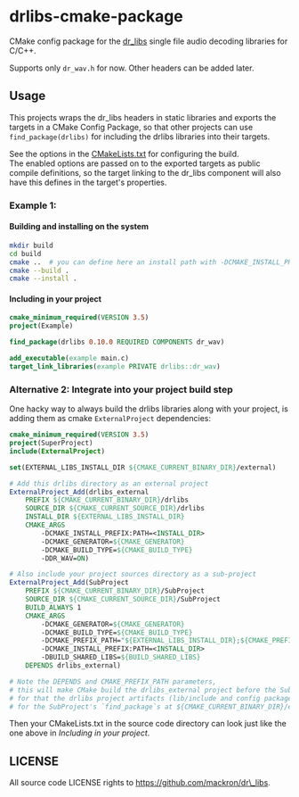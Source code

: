 # drlibs-cmake-package

CMake config package for the [dr\_libs](https://github.com/mackron/dr_libs) single file audio decoding libraries for C/C++.

Supports only `dr_wav.h` for now. Other headers can be added later.

## Usage

This projects wraps the dr\_libs headers in static libraries and exports the targets in a CMake Config Package,
so that other projects can use `find_package(drlibs)` for including the drlibs libraries into their targets.

See the options in the [CMakeLists.txt](CMakeLists.txt) for configuring the build.   
The enabled options are passed on to the exported targets as public compile definitions, so the target linking to
the dr\_libs component will also have this defines in the target's properties.

### Example 1:

#### Building and installing on the system

```sh
mkdir build
cd build
cmake ..  # you can define here an install path with -DCMAKE_INSTALL_PREFIX=<path>
cmake --build .
cmake --install .
```

#### Including in your project

```cmake
cmake_minimum_required(VERSION 3.5)
project(Example)

find_package(drlibs 0.10.0 REQUIRED COMPONENTS dr_wav)

add_executable(example main.c)
target_link_libraries(example PRIVATE drlibs::dr_wav)
```

### Alternative 2: Integrate into your project build step

One hacky way to always build the drlibs libraries along with your project, is adding them as cmake `ExternalProject` dependencies:

```cmake
cmake_minimum_required(VERSION 3.5)
project(SuperProject)
include(ExternalProject)

set(EXTERNAL_LIBS_INSTALL_DIR ${CMAKE_CURRENT_BINARY_DIR}/external)

# Add this drlibs directory as an external project
ExternalProject_Add(drlibs_external
    PREFIX ${CMAKE_CURRENT_BINARY_DIR}/drlibs
    SOURCE_DIR ${CMAKE_CURRENT_SOURCE_DIR}/drlibs
    INSTALL_DIR ${EXTERNAL_LIBS_INSTALL_DIR}
    CMAKE_ARGS
        -DCMAKE_INSTALL_PREFIX:PATH=<INSTALL_DIR>
        -DCMAKE_GENERATOR=${CMAKE_GENERATOR}
        -DCMAKE_BUILD_TYPE=${CMAKE_BUILD_TYPE}
        -DDR_WAV=ON)

# Also include your project sources directory as a sub-project
ExternalProject_Add(SubProject
    PREFIX ${CMAKE_CURRENT_BINARY_DIR}/SubProject
    SOURCE_DIR ${CMAKE_CURRENT_SOURCE_DIR}/SubProject
    BUILD_ALWAYS 1
    CMAKE_ARGS
        -DCMAKE_GENERATOR=${CMAKE_GENERATOR}
        -DCMAKE_BUILD_TYPE=${CMAKE_BUILD_TYPE}
        -DCMAKE_PREFIX_PATH="${EXTERNAL_LIBS_INSTALL_DIR};${CMAKE_PREFIX_PATH}"
        -DCMAKE_INSTALL_PREFIX:PATH=<INSTALL_DIR>
        -DBUILD_SHARED_LIBS=${BUILD_SHARED_LIBS}
    DEPENDS drlibs_external)

# Note the DEPENDS and CMAKE_PREFIX_PATH parameters,
# this will make CMake build the drlibs_external project before the SubProject,
# for that the drlibs project artifacts (lib/include and config package) will be available
# for the SubProject's `find_package`s at ${CMAKE_CURRENT_BINARY_DIR}/external.
```

Then your CMakeLists.txt in the source code directory can look just like the one above in *Including in your project*.

## LICENSE

All source code LICENSE rights to https://github.com/mackron/dr\_libs.
